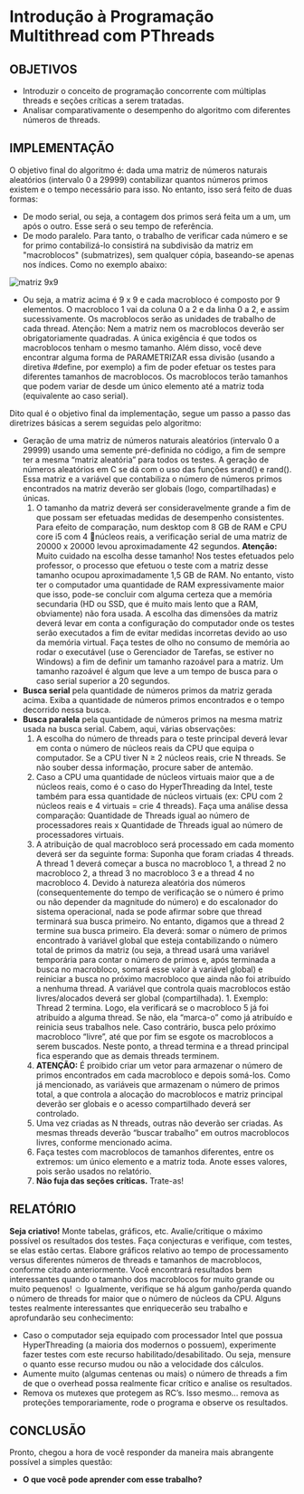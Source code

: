 # Introdução à Programação Multithread com PThreads

## OBJETIVOS
*   Introduzir o conceito de programação concorrente com múltiplas threads e seções críticas a serem tratadas.
*   Analisar comparativamente o desempenho do algoritmo com diferentes números de threads.

## IMPLEMENTAÇÃO
O objetivo final do algoritmo é: dada uma matriz de números naturais aleatórios (intervalo 0 a 29999) contabilizar quantos números primos existem e o tempo necessário para isso. No entanto, isso será feito de duas formas:
*   De modo serial, ou seja, a contagem dos primos será feita um a um, um após o outro. Esse será o seu tempo de referência.
*   De modo paralelo. Para tanto, o trabalho de verificar cada número e se for primo contabilizá-lo consistirá na subdivisão da matriz em "macroblocos" (submatrizes), sem qualquer cópia, baseando-se apenas nos índices. Como no exemplo abaixo:

![matriz 9x9](https://image.prntscr.com/image/PuzmrpF-TRWpsm-uC7Oekg.png)

*   Ou seja, a matriz acima é 9 x 9 e cada macrobloco é composto por 9 elementos. O macrobloco 1 vai da coluna 0 a 2 e da linha 0 a 2, e assim sucessivamente. Os macroblocos serão as unidades de trabalho de cada thread. Atenção: Nem a matriz nem os macroblocos deverão ser obrigatoriamente quadradas. A única exigência é que todos os macroblocos tenham o mesmo tamanho. Além disso, você deve encontrar alguma forma de PARAMETRIZAR essa divisão (usando a diretiva #define, por exemplo) a fim de poder efetuar os testes para diferentes tamanhos de macroblocos. Os macroblocos terão tamanhos que podem variar de desde um único elemento até a matriz toda (equivalente ao caso serial).

Dito qual é o objetivo final da implementação, segue um passo a passo das diretrizes básicas a serem seguidas pelo algoritmo:

*   Geração de uma matriz de números naturais aleatórios (intervalo 0 a 29999) usando uma semente pré-definida no código, a fim de sempre ter a mesma “matriz aleatória” para todos os testes. A geração de números aleatórios em C se dá com o uso das funções srand() e rand(). Essa matriz e a variável que contabiliza o número de números primos encontrados na matriz deverão ser globais (logo, compartilhadas) e únicas.
    1.   O tamanho da matriz deverá ser consideravelmente grande a fim de que possam ser efetuadas medidas de desempenho consistentes. Para efeito de comparação, num desktop com 8 GB de RAM e CPU core i5 com 4 núcleos reais, a verificação serial de uma matriz de 20000 x 20000 levou aproximadamente 42 segundos. **Atenção:** Muito cuidado na escolha desse tamanho! Nos testes efetuados pelo professor, o processo que efetuou o teste com a matriz desse tamanho ocupou aproximadamente 1,5 GB de RAM. No entanto, visto ter o computador uma quantidade de RAM expressivamente maior que isso, pode-se concluir com alguma certeza que a memória secundaria (HD ou SSD, que é muito mais lento que a RAM, obviamente) não fora usada. A escolha das dimensões da matriz deverá levar em conta a configuração do computador onde os testes serão executados a fim de evitar medidas incorretas devido ao uso da memória virtual. Faça testes de olho no consumo de memória ao rodar o executável (use o Gerenciador de Tarefas, se estiver no Windows) a fim de definir um tamanho razoável para a matriz. Um tamanho razoável é algum que leve a um tempo de busca para o caso serial superior a 20 segundos.
*  **Busca serial** pela quantidade de números primos da matriz gerada acima. Exiba a quantidade de números primos
encontrados e o tempo decorrido nessa busca.
* **Busca paralela** pela quantidade de números primos na mesma matriz usada na busca serial. Cabem, aqui, várias observações:
    1.   A escolha do número de threads para o teste principal deverá levar em conta o número de núcleos reais da CPU que equipa o computador. Se a CPU tiver N ≥ 2 núcleos reais, crie N threads. Se não souber dessa informação, procure saber de antemão.
    2.   Caso a CPU uma quantidade de núcleos virtuais maior que a de núcleos reais, como é o caso do HyperThreading da Intel, teste também para essa quantidade de núcleos virtuais (ex: CPU com 2 núcleos reais e 4 virtuais = crie 4 threads). Faça uma análise dessa comparação: Quantidade de Threads igual ao número de processadores reais x Quantidade de Threads igual ao número de processadores virtuais.
    3.   A atribuição de qual macrobloco será processado em cada momento deverá ser da seguinte forma: Suponha que foram criadas 4 threads. A thread 1 deverá começar a busca no macrobloco 1, a thread 2 no macrobloco 2, a thread 3 no macrobloco 3 e a thread 4 no macrobloco 4. Devido à natureza aleatória dos números (consequentemente do tempo de verificação se o número é primo ou não depender da magnitude do número) e do escalonador do sistema operacional, nada se pode afirmar sobre que thread terminará sua busca primeiro. No entanto, digamos que a thread 2 termine sua busca primeiro. Ela deverá: somar o número de primos encontrado à variável global que esteja contabilizando o número total de primos da matriz (ou seja, a thread usará uma variável temporária para contar o número de primos e, após terminada a busca no macrobloco, somará esse valor à variável global) e reiniciar a busca no próximo macrobloco que ainda não foi atribuído a nenhuma thread. A variável que controla quais macroblocos estão livres/alocados deverá ser global (compartilhada).
        1.   Exemplo: Thread 2 termina. Logo, ela verificará se o macrobloco 5 já foi atribuído a alguma thread. Se não, ela “marca-o” como já atribuído e reinicia seus trabalhos nele. Caso contrário, busca pelo próximo macrobloco “livre”, até que por fim se esgote os macroblocos a serem buscados. Neste ponto, a thread termina e a thread principal fica esperando que as demais threads terminem.
    4.   **ATENÇÃO:** É proibido criar um vetor para armazenar o número de primos encontrados em cada macrobloco e depois somá-los. Como já mencionado, as variáveis que armazenam o número de primos total, a que controla a alocação do macroblocos e matriz principal deverão ser globais e o acesso compartilhado deverá ser controlado.
    5.   Uma vez criadas as N threads, outras não deverão ser criadas. As mesmas threads deverão “buscar trabalho” em outros macroblocos livres, conforme mencionado acima.
    6.   Faça testes com macroblocos de tamanhos diferentes, entre os extremos: um único elemento e a matriz toda. Anote esses valores, pois serão usados no relatório.
    7.   **Não fuja das seções críticas.** Trate-as!

## RELATÓRIO
**Seja criativo!** Monte tabelas, gráficos, etc. Avalie/critique o máximo possível os resultados dos testes. Faça conjecturas e verifique, com testes, se elas estão certas. Elabore gráficos relativo ao tempo de processamento versus diferentes números de threads e tamanhos de macroblocos, conforme citado anteriormente. Você encontrará resultados bem interessantes quando o tamanho dos macroblocos for muito grande ou muito pequenos! ☺ Igualmente, verifique se há algum ganho/perda quando o número de threads for maior que o número de núcleos da CPU.
Alguns testes realmente interessantes que enriquecerão seu trabalho e aprofundarão seu conhecimento:
*   Caso o computador seja equipado com processador Intel que possua HyperThreading (a maioria dos modernos o possuem), experimente fazer testes com este recurso habilitado/desabilitado. Ou seja, mensure o quanto esse recurso mudou ou não a velocidade dos cálculos.
*   Aumente muito (algumas centenas ou mais) o número de threads a fim de que o overhead possa realmente ficar crítico e analise os resultados.
*   Remova os mutexes que protegem as RC’s. Isso mesmo... remova as proteções temporariamente, rode o programa e observe os resultados.

## CONCLUSÃO
Pronto, chegou a hora de você responder da maneira mais abrangente possível a simples questão:
*   **O que você pode aprender com esse trabalho?**